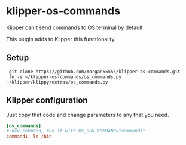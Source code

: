 # klipper-os-commands

Klipper can't send commands to OS terminal by default

This plugin adds to Klipper this functionality.

## Setup

```
 git clone https://github.com/morgan55555/klipper-os-commands.git
 ln -s ~/klipper-os-commands/os_commands.py ~/klipper/klippy/extras/os_commands.py
```

## Klipper configuration

Just copy that code and change parameters to any that you need.

```ini
[os_commands]
# new command, run it with OS_RUN COMMAND="command1"
command1: ls /bin
```
